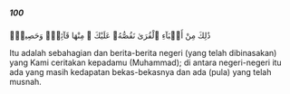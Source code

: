 ##### 100

<span class="ayah">ذَٰلِكَ مِنْ أَنۢبَآءِ ٱلْقُرَىٰ نَقُصُّهُۥ عَلَيْكَ ۖ مِنْهَا قَآئِمٌۭ وَحَصِيدٌۭ</span>

<span class="ayah_translation">Itu adalah sebahagian dan berita-berita negeri (yang telah dibinasakan) yang Kami ceritakan kepadamu (Muhammad); di antara negeri-negeri itu ada yang masih kedapatan bekas-bekasnya dan ada (pula) yang telah musnah.</span>
